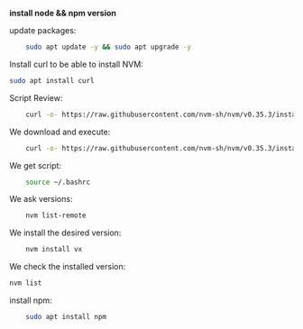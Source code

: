 **install node && npm version**

update packages:
```bash 
	sudo apt update -y && sudo apt upgrade -y
```

Install curl to be able to install NVM:
```bash
sudo apt install curl 
```
Script Review:
```bash
	curl -o- https://raw.githubusercontent.com/nvm-sh/nvm/v0.35.3/install.sh
```

We download and execute:
```bash
	curl -o- https://raw.githubusercontent.com/nvm-sh/nvm/v0.35.3/install.sh | bash
```

We get script:
```bash
	source ~/.bashrc
```

We ask versions:
```bash
	nvm list-remote
```

We install the desired version:
```bash
	nvm install vx
```

We check the installed version:
```bash
nvm list
```

install npm:
```bash
	sudo apt install npm
```

